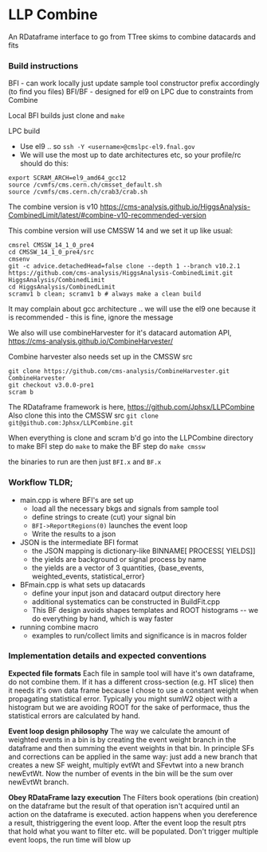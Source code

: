 # LLP Combine 
An RDataframe interface to go from TTree skims to combine datacards and fits

### Build instructions
BFI - can work locally just update sample tool constructor prefix accordingly (to find you files)
BFI/BF - designed for el9 on LPC due to constraints from Combine

Local BFI builds just clone and `make`

LPC build
- Use el9 .. so `ssh -Y <username>@cmslpc-el9.fnal.gov`
- We will use the most up to date architectures etc, so your profile/rc should do this:
```
export SCRAM_ARCH=el9_amd64_gcc12
source /cvmfs/cms.cern.ch/cmsset_default.sh
source /cvmfs/cms.cern.ch/crab3/crab.sh
```

The combine version is v10
https://cms-analysis.github.io/HiggsAnalysis-CombinedLimit/latest/#combine-v10-recommended-version

This combine version will use CMSSW 14 and we set it up like usual:
```
cmsrel CMSSW_14_1_0_pre4
cd CMSSW_14_1_0_pre4/src
cmsenv
git -c advice.detachedHead=false clone --depth 1 --branch v10.2.1 https://github.com/cms-analysis/HiggsAnalysis-CombinedLimit.git HiggsAnalysis/CombinedLimit
cd HiggsAnalysis/CombinedLimit
scramv1 b clean; scramv1 b # always make a clean build
```

It may complain about gcc architecture .. we will use the el9 one because it is recommended - this is fine, ignore the message

We also will use combineHarvester for it's datacard automation API,
https://cms-analysis.github.io/CombineHarvester/

Combine harvester  also needs set up in the CMSSW src
```
git clone https://github.com/cms-analysis/CombineHarvester.git CombineHarvester
git checkout v3.0.0-pre1
scram b
```

The RDataframe framework is here,
https://github.com/Jphsx/LLPCombine
Also clone this into the CMSSW src
`git clone git@github.com:Jphsx/LLPCombine.git`


When everything is clone and scram b'd go into the LLPCombine directory
to make BFI step do `make` to make the BF step do `make cmssw`

the binaries to run are then just `BFI.x` and `BF.x`

### Workflow TLDR;
- main.cpp is where BFI's are set up
  - load all the necessary bkgs and signals from sample tool
  - define strings to create (cut) your signal bin
  - `BFI->ReportRegions(0)` launches the event loop
  - Write the results to a json
- JSON is the intermediate BFI format
  - the JSON mapping is dictionary-like BINNAME[ PROCESS[ YIELDS]]
  - the yields are background or signal process by  name
  - the yields are a vector of 3 quantities, {base_events, weighted_events, statistical_error}
- BFmain.cpp is what sets up datacards
  - define your input json and datacard output directory here
  - additional systematics can be constructed in BuildFit.cpp
  - This BF design avoids shapes templates and ROOT histograms -- we do everything by hand, which is way faster
- running combine macro
  - examples to run/collect limits and significance is in macros folder

### Implementation details and expected conventions

**Expected file formats**
Each file in sample tool will have it's own dataframe, do not combine them. If it has a different cross-section (e.g. HT slice) then it needs it's own data frame because I chose to use a constant weight when propagating statistical error. Typically you might sumW2 object with a histogram but we are avoiding ROOT for the sake of performace, thus the statistical errors are calculated by hand.

**Event loop design philosophy**
The way we calculate the amount of weighted events in  a bin is by creating the event weight branch in the dataframe and then summing the event weights in that bin. In principle SFs and corrections can be applied in the same way: just add a new branch that creates a new SF weight, multiply evtWt and SFevtwt into a new branch newEvtWt. Now the number of events in the bin will be the sum over newEvtWt branch.

**Obey RDataFrame lazy execution**
The Filters book operations (bin creation) on the dataframe but the result of that operation isn't acquired until an action on the dataframe is executed. action happens when you dereference a result, thistriggering the event loop. After the event loop  the result ptrs that hold what you want to filter etc. will be populated. Don't trigger multiple event loops, the run time will blow up

